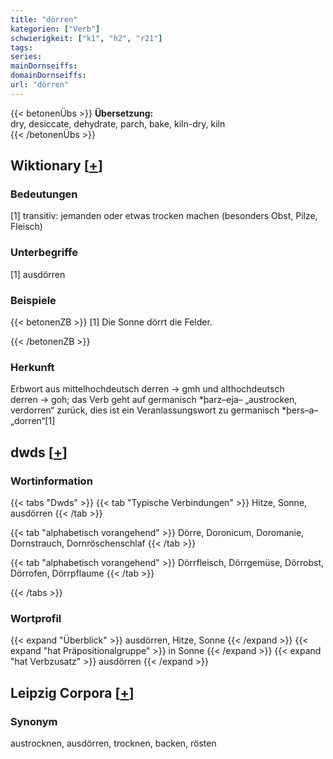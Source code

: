 ```yaml
---
title: "dörren"
kategorien: ["Verb"]
schwierigkeit: ["k1", "h2", "r21"]
tags:
series:
mainDornseiffs:
domainDornseiffs:
url: "dörren"
---
```


{{< betonenÜbs >}}
**Übersetzung:**  
dry, desiccate, dehydrate, parch, bake, kiln-dry, kiln  
{{< /betonenÜbs >}}

## Wiktionary [[+](https://de.wiktionary.org/wiki/dörren)]

### Bedeutungen
[1] transitiv: jemanden oder etwas trocken machen (besonders Obst, Pilze, Fleisch)  

### Unterbegriffe
[1] ausdörren  

### Beispiele
{{< betonenZB >}}
[1] Die Sonne dörrt die Felder.  

{{< /betonenZB >}}
### Herkunft
Erbwort aus mittelhochdeutsch derren → gmh und althochdeutsch derren → goh; das Verb geht auf germanisch *þarz–eja– „austrocken, verdorren“ zurück, dies ist ein Veranlassungswort zu germanisch *þers–a– „dorren“[1]  



## dwds [[+](https://www.dwds.de/wb/dörren)]

### Wortinformation
{{< tabs "Dwds" >}}
{{< tab "Typische Verbindungen" >}}
Hitze, Sonne, ausdörren
{{< /tab >}}

{{< tab "alphabetisch vorangehend" >}}
Dörre, Doronicum, Doromanie, Dornstrauch, Dornröschenschlaf
{{< /tab >}}

{{< tab "alphabetisch vorangehend" >}}
Dörrfleisch, Dörrgemüse, Dörrobst, Dörrofen, Dörrpflaume
{{< /tab >}}

{{< /tabs >}}

### Wortprofil
{{< expand "Überblick" >}} ausdörren, Hitze, Sonne {{< /expand >}}
{{< expand "hat Präpositionalgruppe" >}} in Sonne {{< /expand >}}
{{< expand "hat Verbzusatz" >}} ausdörren {{< /expand >}}

## Leipzig Corpora [[+](https://corpora.uni-leipzig.de/en/res?word=dörren&corpusId=deu_newscrawl-public_2018)]


### Synonym
austrocknen, ausdörren, trocknen, backen, rösten

